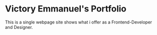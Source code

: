 # Victory Emmanuel's Portfolio

This is a single webpage site shows what i offer as a Frontend-Developer and Designer.
